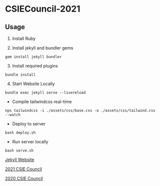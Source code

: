 # CSIECouncil-2021

## Usage

1. Install Ruby

2. Install jekyll and bundler gems
```
gem install jekyll bundler
```

3. Install required plugins
```
bundle install
```

4. Start Website Locally
```
bundle exec jekyll serve --livereload
```

* Compile tailwindcss real-time

```
npx tailwindcss -i ./assets/css/base.css -o ./assets/css/tailwind.css --watch
```

* Deploy to server

```
bash deploy.sh
```

* Run server locally

```
bash serve.sh
```

[Jekyll Website](https://jekyllrb.com/)

[2021 CSIE Council](https://council.csie.ntu.edu.tw/43rd/)

[2020 CSIE Council](https://council.csie.ntu.edu.tw/42nd/)
